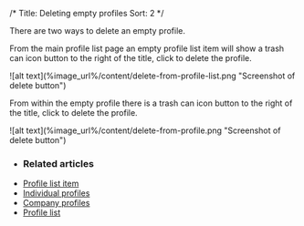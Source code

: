 /*
Title: Deleting empty profiles
Sort: 2
*/

There are two ways to delete an empty profile. 

From the main profile list page an empty profile list item will show a trash can icon button to the right of the title, click to delete the profile.

<div class="img-container">
![alt text](%image_url%/content/delete-from-profile-list.png "Screenshot of delete button")
</div>

From within the empty profile there is a trash can icon button to the right of the title, click to delete the profile.

<div class="img-container">
![alt text](%image_url%/content/delete-from-profile.png "Screenshot of delete button")
</div>

+ ### Related articles
+ [Profile list item](/components/profile-list-item)
+ [Individual profiles](/getting-started/individual-profiles)
+ [Company profiles](/getting-started/company-profiles)
+ [Profile list](/getting-started/profile-list)
